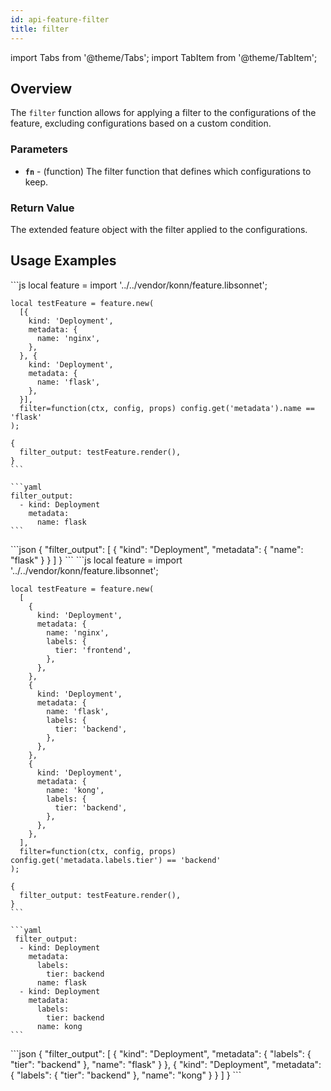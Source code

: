 ```yaml
---
id: api-feature-filter
title: filter
---
```


import Tabs from '@theme/Tabs';
import TabItem from '@theme/TabItem';


## Overview
The `filter` function allows for applying a filter to the configurations of the feature, excluding configurations based on a custom condition.
### Parameters
- **`fn`** - (function) The filter function that defines which configurations to keep.


### Return Value
The extended feature object with the filter applied to the configurations.

## Usage Examples


<Tabs>
    <TabItem value="jsonnet" label="Jsonnet" default>
    ```js
    local feature = import '../../vendor/konn/feature.libsonnet';

    local testFeature = feature.new(
      [{
        kind: 'Deployment',
        metadata: {
          name: 'nginx',
        },
      }, {
        kind: 'Deployment',
        metadata: {
          name: 'flask',
        },
      }],
      filter=function(ctx, config, props) config.get('metadata').name == 'flask'
    );

    {
      filter_output: testFeature.render(),
    }
    ```
  </TabItem>
  <TabItem value="yaml" label="YAML Output">

    ```yaml
    filter_output:
      - kind: Deployment
        metadata:
          name: flask
    ```
  </TabItem>
  <TabItem value="json" label="JSON Output">
    ```json
    {
       "filter_output": [
          {
             "kind": "Deployment",
             "metadata": {
                "name": "flask"
             }
          }
       ]
    }
    ```  
    </TabItem>
</Tabs>



<Tabs>
    <TabItem value="jsonnet" label="Jsonnet" default>
    ```js
    local feature = import '../../vendor/konn/feature.libsonnet';

    local testFeature = feature.new(
      [
        {
          kind: 'Deployment',
          metadata: {
            name: 'nginx',
            labels: {
              tier: 'frontend',
            },
          },
        },
        {
          kind: 'Deployment',
          metadata: {
            name: 'flask',
            labels: {
              tier: 'backend',
            },
          },
        },
        {
          kind: 'Deployment',
          metadata: {
            name: 'kong',
            labels: {
              tier: 'backend',
            },
          },
        },
      ],
      filter=function(ctx, config, props) config.get('metadata.labels.tier') == 'backend'
    );

    {
      filter_output: testFeature.render(),
    }
    ```
  </TabItem>
  <TabItem value="yaml" label="YAML Output">

    ```yaml
     filter_output:
      - kind: Deployment
        metadata:
          labels:
            tier: backend
          name: flask
      - kind: Deployment
        metadata:
          labels:
            tier: backend
          name: kong
    ```
  </TabItem>
  <TabItem value="json" label="JSON Output">
    ```json
    {
       "filter_output": [
          {
             "kind": "Deployment",
             "metadata": {
                "labels": {
                   "tier": "backend"
                },
                "name": "flask"
             }
          },
          {
             "kind": "Deployment",
             "metadata": {
                "labels": {
                   "tier": "backend"
                },
                "name": "kong"
             }
          }
       ]
    }
    ```  
    </TabItem>
</Tabs>